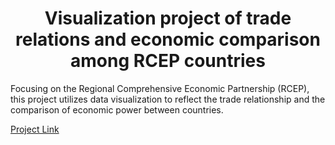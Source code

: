 <h1 align=center>Visualization project of trade relations and economic comparison among RCEP countries</h1>



Focusing on the Regional Comprehensive Economic Partnership (RCEP), this project utilizes data visualization to reflect the trade relationship and the comparison of economic power between countries.		

[Project Link](http://SherloqueChang.github.io/Visualization-of-RCEP)